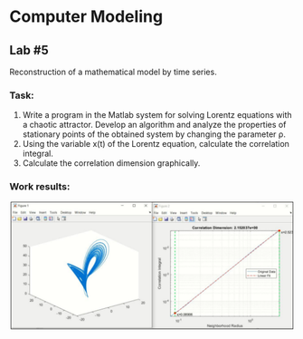 # Computer Modeling
## Lab #5
Reconstruction of a mathematical model by time series.
### Task:
1. Write a program in the Matlab system for solving Lorentz equations with a chaotic attractor. Develop an algorithm and analyze the properties of stationary points of the obtained system by changing the parameter ρ.
2. Using the variable x(t) of the Lorentz equation, calculate the correlation integral.
3. Calculate the correlation dimension graphically.
### Work results:
<p align="center">
  <img src="./img/lorentz.png" alt="Correlation dimension" width="500">
</p>


